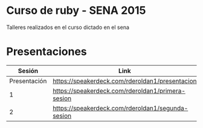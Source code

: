# Curso de ruby - SENA 2015
Talleres realizados en el curso dictado en el sena

# Presentaciones

|Sesión | Link |
| ------| ---- |
| Presentación      | https://speakerdeck.com/rderoldan1/presentacion |
|1      | https://speakerdeck.com/rderoldan1/primera-sesion |
|2      | https://speakerdeck.com/rderoldan1/segunda-sesion |
